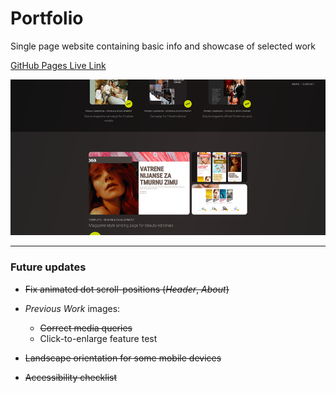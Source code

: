 # Portfolio

Single page website containing basic info and showcase of selected work

[GitHub Pages Live Link](https://ivyshoo.github.io/)

![Portfolio Screen](portfolio-screen-2.png)


---
### Future updates

* ~~Fix animated dot scroll-positions (_Header_, _About_)~~

* _Previous Work_ images: 
    * ~~Correct media queries~~
    * Click-to-enlarge feature test

* ~~Landscape orientation for some mobile devices~~

* ~~Accessibility checklist~~

